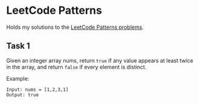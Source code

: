 # LeetCode Patterns

Holds my solutions to the [LeetCode Patterns problems](https://seanprashad.com/leetcode-patterns/).

## Task 1

Given an integer array nums, return `true` if any value appears at least twice in the array, and return `false` if every element is distinct.

Example:

```text
Input: nums = [1,2,3,1]
Output: true
```

